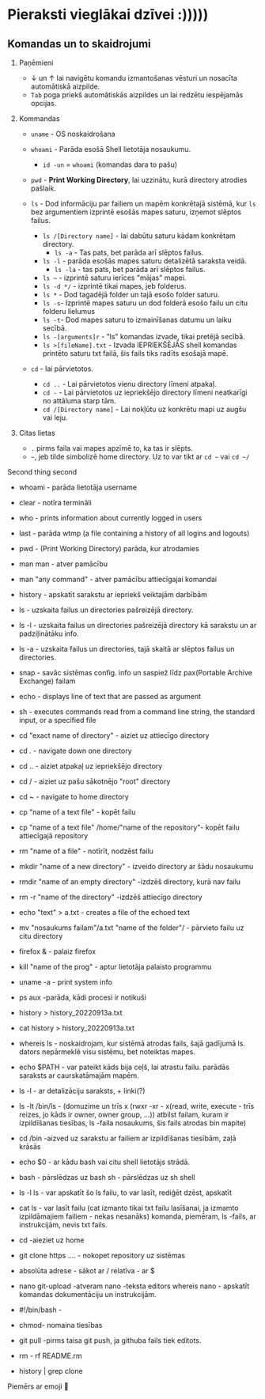 # Pieraksti vieglākai dzīvei :)))))
## Komandas un to skaidrojumi 

1. Paņēmieni
   * ↓ un ↑ lai navigētu komandu izmantošanas vēsturi un nosacīta automātiskā aizpilde.
   * `Tab` poga priekš automātiskās aizpildes un lai redzētu iespējamās opcijas.


2. Kommandas
   * `uname` - OS noskaidrošana
   * `whoami` - Parāda esošā Shell lietotāja nosaukumu.
     * `id -un` = `whoami` (komandas dara to pašu)
   * `pwd` - **Print Working Directory**, lai uzzinātu, kurā directory atrodies pašlaik.
   * `ls` - Dod informāciju par failiem un mapēm konkrētajā sistēmā, kur `ls` bez argumentiem izprintē esošās mapes saturu, izņemot slēptos failus.
     * `ls /[Directory name]` - lai dabūtu saturu kādam konkrētam directory.
        * `ls -a` - Tas pats, bet parāda arī slēptos failus.
     * `ls -l` - parāda esošās mapes saturu detalizētā saraksta veidā.
        * `ls -la` - tas pats, bet parāda arī slēptos failus.
     * `ls ~` - izprintē saturu ierīces "mājas" mapei.
     * `ls -d */` - izprintē tikai mapes, jeb folderus.
     * `ls *` - Dod tagadējā folder un tajā esošo folder saturu.
     * `ls -s`- Izprintē mapes saturu un dod folderā esošo failu un citu folderu lielumus
     * `ls -t`- Dod mapes saturu to izmainīšanas datumu un laiku secībā.
     * `ls -[arguments]r` - "ls" komandas izvade, tikai pretējā secībā.
     * `ls >[fileName].txt` - Izvada IEPRIEKŠĒJĀS shell komandas printēto saturu txt failā, šis fails tiks radīts esošajā mapē.


   * `cd` - lai pārvietotos.
     * `cd ..` - Lai pārvietotos vienu directory līmeni atpakaļ.
     * `cd -` - Lai pārvietotos uz iepriekšējo directory līmeni neatkarīgi no attāluma starp tām.
     * `cd /[Directory name]` - Lai nokļūtu uz konkrētu mapi uz augšu vai leju.


3. Citas lietas
   * `.` pirms faila vai mapes apzīmē to, ka tas ir slēpts.
   * `~`, jeb tilde simbolizē home directory. Uz to var tikt ar `cd ~` vai `cd ~/`

Second thing second
- whoami - parāda lietotāja username

- clear - notīra termināli

- who - prints information about currently logged in users

- last - parāda wtmp (a file containing a history of all logins and logouts)

- pwd - (Print Working Directory) parāda, kur atrodamies

- man man - atver pamācību

- man "any command" - atver pamācību attiecīgajai komandai

- history - apskatīt sarakstu ar iepriekš veiktajām darbībām

- ls - uzskaita failus un directories pašreizējā directory.

- ls -l - uzskaita failus un directories pašreizējā directory kā sarakstu un ar padziļinātāku info.

- ls -a - uzskaita failus un directories, tajā skaitā ar slēptos failus un directories.

- snap - savāc sistēmas config. info un saspiež līdz pax(Portable Archive Exchange) failam

- echo - displays line of text that are passed as argument

- sh - executes commands read from a command line string, the standard input, or a specified file

- cd "exact name of directory" - aiziet uz attiecīgo directory

- cd . - navigate down one directory

- cd .. - aiziet atpakaļ uz iepriekšējo directory

- cd / - aiziet uz pašu sākotnējo "root" directory

- cd ~ - navigate to home directory

- cp "name of a text file" - kopēt failu

- cp "name of a text file" /home/"name of the repository"- kopēt failu attiecīgajā repository

- rm "name of a file" - notīrīt, nodzēst failu

- mkdir "name of a new directory" - izveido directory ar šādu nosaukumu

- rmdir "name of an empty directory" -izdzēš directory, kurā nav failu

- rm -r "name of the directory" -izdzēš attiecīgo directory

- echo "text" > a.txt - creates a file of the echoed text

- mv "nosaukums failam"/a.txt "name of the folder"/ - pārvieto failu uz citu directory

- firefox & - palaiz firefox

- kill "name of the prog" - aptur lietotāja palaisto programmu

- uname -a - print system info

- ps aux -parāda, kādi procesi ir notikuši

- history > history_20220913a.txt

- cat history > history_20220913a.txt

- whereis ls - noskaidrojam, kur sistēmā atrodas fails, šajā gadījumā ls. dators nepārmeklē visu sistēmu, bet noteiktas mapes.

- echo $PATH - var pateikt kāds bija ceļš, lai atrastu failu. parādās saraksts ar caurskatāmajām mapēm.

- ls -l - ar detalizāciju saraksts, + linki(?)

- ls -lt /bin/ls - (domuzime un trīs x (rwxr -xr - x(read, write, execute - trīs reizes, jo kāds ir owner, owner group, ...)) atbilst failam, kuram ir izpildīšanas tiesības, ls -faila nosaukums, šis fails atrodas bin mapite)

- cd /bin -aizved uz sarakstu ar failiem ar izpildīšanas tiesībām, zaļā krāsās

- echo $0 - ar kādu bash vai citu shell lietotājs strādā.

- bash - pārslēdzas uz bash sh - pārslēdzas uz sh shell

- ls -l ls - var apskatīt šo ls failu, to var lasīt, rediģēt dzēst, apskatīt

- cat ls - var lasīt failu (cat izmanto tikai txt failu lasīšanai, ja izmamto izpildāmajiem failiem - nekas nesanāks) komanda, piemēram, ls -fails, ar instrukcijām, nevis txt fails.

- cd -aieziet uz home

- git clone https .... - nokopet repository uz sistēmas

- absolūta adrese - sākot ar / relatīva - ar $

- nano git-upload -atveram nano -teksta editors whereis nano - apskatīt komandas dokumentāciju un instrukcijām.

- #!/bin/bash -

- chmod- nomaina tiesības

- git pull -pirms taisa git push, ja githuba fails tiek editots.

- rm - rf README.rm

- history | grep clone

Piemērs ar emoji 😬

